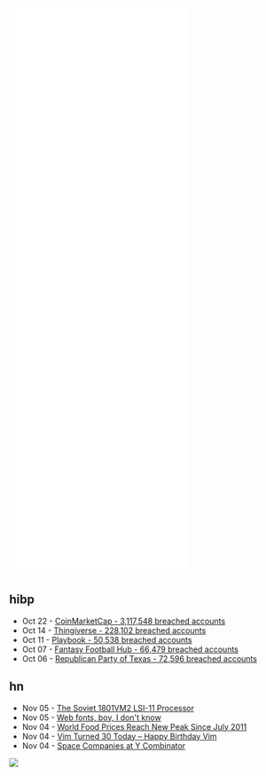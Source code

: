 ![Metrics](https://raw.githubusercontent.com/phixion/phixion/master/metrics.svg)

## hibp

<!--
for https://github.com/phixion/phixion/blob/main/.github/workflows/feeds.yml
-->
<!--START_SECTION:haveibeenpwnd-->
- Oct 22 - [CoinMarketCap - 3,117,548 breached accounts](https://haveibeenpwned.com/PwnedWebsites#CoinMarketCap)
- Oct 14 - [Thingiverse - 228,102 breached accounts](https://haveibeenpwned.com/PwnedWebsites#Thingiverse)
- Oct 11 - [Playbook - 50,538 breached accounts](https://haveibeenpwned.com/PwnedWebsites#Playbook)
- Oct 07 - [Fantasy Football Hub - 66,479 breached accounts](https://haveibeenpwned.com/PwnedWebsites#FantasyFootballHub)
- Oct 06 - [Republican Party of Texas - 72,596 breached accounts](https://haveibeenpwned.com/PwnedWebsites#RepublicanPartyOfTexas)
<!--END_SECTION:haveibeenpwnd-->

## hn

<!--
for https://github.com/phixion/phixion/blob/main/.github/workflows/feeds.yml
-->
<!--START_SECTION:hn-->
- Nov 05 - [The Soviet 1801VM2 LSI-11 Processor](https://www.cpushack.com/2021/11/04/the-soviet-1801vm2-lsi-11-processor/)
- Nov 05 - [Web fonts, boy, I don't know](https://meowni.ca/posts/web-fonts/)
- Nov 04 - [World Food Prices Reach New Peak Since July 2011](https://www.fao.org/worldfoodsituation/foodpricesindex/en/)
- Nov 04 - [Vim Turned 30 Today – Happy Birthday Vim](https://groups.google.com/g/vim_announce/c/bQtQSHTK1sg)
- Nov 04 - [Space Companies at Y Combinator](https://spacedotbiz.substack.com/p/y-combinator)
<!--END_SECTION:hn-->

<!--
for https://yhype.me
-->
![](https://hit.yhype.me/github/profile?user_id=13013670)
